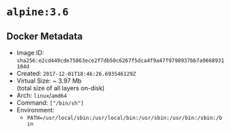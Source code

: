 # `alpine:3.6`

## Docker Metadata

- Image ID: `sha256:e2cd449cde75863ece2f7db50c6267f5dca4f9a47f9798937bb7a9668931104d`
- Created: `2017-12-01T18:46:26.693546129Z`
- Virtual Size: ~ 3.97 Mb  
  (total size of all layers on-disk)
- Arch: `linux`/`amd64`
- Command: `["/bin/sh"]`
- Environment:
  - `PATH=/usr/local/sbin:/usr/local/bin:/usr/sbin:/usr/bin:/sbin:/bin`
